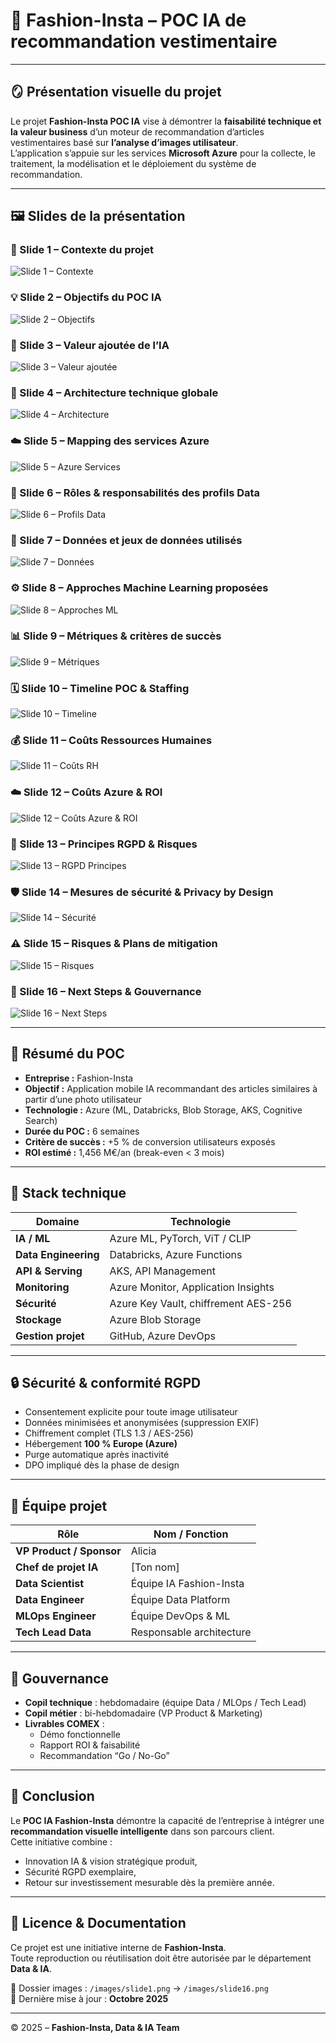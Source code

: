 # 👗 Fashion-Insta – POC IA de recommandation vestimentaire

---

## 🪞 Présentation visuelle du projet

Le projet **Fashion-Insta POC IA** vise à démontrer la **faisabilité technique et la valeur business** d’un moteur de recommandation d’articles vestimentaires basé sur **l’analyse d’images utilisateur**.  
L’application s’appuie sur les services **Microsoft Azure** pour la collecte, le traitement, la modélisation et le déploiement du système de recommandation.

---

## 🖼️ Slides de la présentation

### 🩷 Slide 1 – Contexte du projet
![Slide 1 – Contexte](/images/slide1.png)

### 💡 Slide 2 – Objectifs du POC IA
![Slide 2 – Objectifs](/images/slide2.png)

### 💼 Slide 3 – Valeur ajoutée de l’IA
![Slide 3 – Valeur ajoutée](/images/slide3.png)

### 🧠 Slide 4 – Architecture technique globale
![Slide 4 – Architecture](/images/slide4.png)

### ☁️ Slide 5 – Mapping des services Azure
![Slide 5 – Azure Services](/images/slide5.png)

### 👥 Slide 6 – Rôles & responsabilités des profils Data
![Slide 6 – Profils Data](/images/slide6.png)

### 🧩 Slide 7 – Données et jeux de données utilisés
![Slide 7 – Données](/images/slide7.png)

### ⚙️ Slide 8 – Approches Machine Learning proposées
![Slide 8 – Approches ML](/images/slide8.png)

### 📊 Slide 9 – Métriques & critères de succès
![Slide 9 – Métriques](/images/slide9.png)

### 🗓️ Slide 10 – Timeline POC & Staffing
![Slide 10 – Timeline](/images/slide10.png)

### 💰 Slide 11 – Coûts Ressources Humaines
![Slide 11 – Coûts RH](/images/slide11.png)

### ☁️ Slide 12 – Coûts Azure & ROI
![Slide 12 – Coûts Azure & ROI](/images/slide12.png)

### 🔐 Slide 13 – Principes RGPD & Risques
![Slide 13 – RGPD Principes](/images/slide13.png)

### 🛡️ Slide 14 – Mesures de sécurité & Privacy by Design
![Slide 14 – Sécurité](/images/slide14.png)

### ⚠️ Slide 15 – Risques & Plans de mitigation
![Slide 15 – Risques](/images/slide15.png)

### 🧭 Slide 16 – Next Steps & Gouvernance
![Slide 16 – Next Steps](/images/slide16.png)

---

## 🧾 Résumé du POC

- **Entreprise :** Fashion-Insta  
- **Objectif :** Application mobile IA recommandant des articles similaires à partir d’une photo utilisateur  
- **Technologie :** Azure (ML, Databricks, Blob Storage, AKS, Cognitive Search)  
- **Durée du POC :** 6 semaines  
- **Critère de succès :** +5 % de conversion utilisateurs exposés  
- **ROI estimé :** 1,456 M€/an (break-even < 3 mois)

---

## 🧱 Stack technique

| Domaine | Technologie |
|----------|--------------|
| **IA / ML** | Azure ML, PyTorch, ViT / CLIP |
| **Data Engineering** | Databricks, Azure Functions |
| **API & Serving** | AKS, API Management |
| **Monitoring** | Azure Monitor, Application Insights |
| **Sécurité** | Azure Key Vault, chiffrement AES-256 |
| **Stockage** | Azure Blob Storage |
| **Gestion projet** | GitHub, Azure DevOps |

---

## 🔒 Sécurité & conformité RGPD

- Consentement explicite pour toute image utilisateur  
- Données minimisées et anonymisées (suppression EXIF)  
- Chiffrement complet (TLS 1.3 / AES-256)  
- Hébergement **100 % Europe (Azure)**  
- Purge automatique après inactivité  
- DPO impliqué dès la phase de design  

---

## 👥 Équipe projet

| Rôle | Nom / Fonction |
|------|----------------|
| **VP Product / Sponsor** | Alicia |
| **Chef de projet IA** | [Ton nom] |
| **Data Scientist** | Équipe IA Fashion-Insta |
| **Data Engineer** | Équipe Data Platform |
| **MLOps Engineer** | Équipe DevOps & ML |
| **Tech Lead Data** | Responsable architecture |

---

## 🧭 Gouvernance

- **Copil technique** : hebdomadaire (équipe Data / MLOps / Tech Lead)  
- **Copil métier** : bi-hebdomadaire (VP Product & Marketing)  
- **Livrables COMEX** :  
  - Démo fonctionnelle  
  - Rapport ROI & faisabilité  
  - Recommandation “Go / No-Go”  

---

## 🏁 Conclusion

Le **POC IA Fashion-Insta** démontre la capacité de l’entreprise à intégrer une **recommandation visuelle intelligente** dans son parcours client.  
Cette initiative combine :
- Innovation IA & vision stratégique produit,  
- Sécurité RGPD exemplaire,  
- Retour sur investissement mesurable dès la première année.  

---

## 🧾 Licence & Documentation

Ce projet est une initiative interne de **Fashion-Insta**.  
Toute reproduction ou réutilisation doit être autorisée par le département **Data & IA**.  

📂 Dossier images : `/images/slide1.png` → `/images/slide16.png`  
📅 Dernière mise à jour : **Octobre 2025**  

---

© 2025 – **Fashion-Insta, Data & IA Team**
